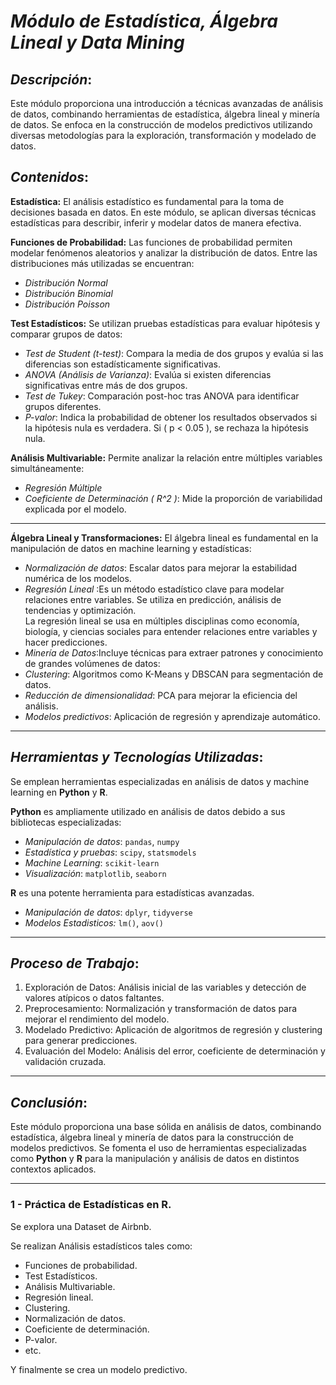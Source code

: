 # *Módulo de Estadística, Álgebra Lineal y Data Mining* 

## *Descripción*:  
Este módulo proporciona una introducción a técnicas avanzadas de análisis de datos, combinando herramientas de estadística, álgebra lineal y minería de datos. Se enfoca en la construcción de modelos predictivos utilizando diversas metodologías para la exploración, transformación y modelado de datos.  

## *Contenidos*:  

 **Estadística:**  El análisis estadístico es fundamental para la toma de decisiones basada en datos. En este módulo, se aplican diversas técnicas estadísticas para describir, inferir y modelar datos de manera efectiva.
  
**Funciones de Probabilidad:** Las funciones de probabilidad permiten modelar fenómenos aleatorios y analizar la distribución de datos. Entre las distribuciones más utilizadas se encuentran:  
- *Distribución Normal* 
- *Distribución Binomial*  
- *Distribución Poisson*

**Test Estadísticos:** Se utilizan pruebas estadísticas para evaluar hipótesis y comparar grupos de datos:  
- *Test de Student (t-test)*: Compara la media de dos grupos y evalúa si las diferencias son estadísticamente significativas.  
 - *ANOVA (Análisis de Varianza)*: Evalúa si existen diferencias significativas entre más de dos grupos.  
- *Test de Tukey*: Comparación post-hoc tras ANOVA para identificar grupos diferentes.  
- *P-valor*: Indica la probabilidad de obtener los resultados observados si la hipótesis nula es verdadera. Si \( p < 0.05 \), se rechaza la hipótesis nula.  

**Análisis Multivariable:** Permite analizar la relación entre múltiples variables simultáneamente:  
- *Regresión Múltiple*  
- *Coeficiente de Determinación \( R^2 \)*: Mide la proporción de variabilidad explicada por el modelo.  

---

**Álgebra Lineal y Transformaciones:** El álgebra lineal es fundamental en la manipulación de datos en machine learning y estadísticas:  
- *Normalización de datos*:  Escalar datos para mejorar la estabilidad numérica de los modelos. 
- *Regresión Lineal* :Es un método estadístico clave para modelar relaciones entre variables. Se utiliza en predicción, análisis de tendencias y optimización.  
La regresión lineal se usa en múltiples disciplinas como economía, biología, y ciencias sociales para entender relaciones entre variables y hacer predicciones.
- *Minería de Datos*:Incluye técnicas para extraer patrones y conocimiento de grandes volúmenes de datos:  
- *Clustering*: Algoritmos como K-Means y DBSCAN para segmentación de datos.  
- *Reducción de dimensionalidad*: PCA para mejorar la eficiencia del análisis.  
- *Modelos predictivos*: Aplicación de regresión y aprendizaje automático.  
--- 

## *Herramientas y Tecnologías Utilizadas*:  
Se emplean herramientas especializadas en análisis de datos y machine learning en **Python** y **R**.  

**Python** es ampliamente utilizado en análisis de datos debido a sus bibliotecas especializadas: 
- *Manipulación de datos*: `pandas`, `numpy`  
- *Estadística y pruebas*: `scipy`, `statsmodels`  
- *Machine Learning*: `scikit-learn`  
- *Visualización*: `matplotlib`, `seaborn`

**R** es una potente herramienta para estadísticas avanzadas.  
- *Manipulación de datos*: `dplyr`, `tidyverse`
- *Modelos Estadisticos:*  `lm()`, `aov()`
---
  
## *Proceso de Trabajo*:  
1. Exploración de Datos: Análisis inicial de las variables y detección de valores atípicos o datos faltantes.
2. Preprocesamiento: Normalización y transformación de datos para mejorar el rendimiento del modelo.
3. Modelado Predictivo: Aplicación de algoritmos de regresión y clustering para generar predicciones.
4. Evaluación del Modelo: Análisis del error, coeficiente de determinación y validación cruzada.

---

## *Conclusión*: 
Este módulo proporciona una base sólida en análisis de datos, combinando estadística, álgebra lineal y minería de datos para la construcción de modelos predictivos. Se fomenta el uso de herramientas especializadas como **Python** y **R** para la manipulación y análisis de datos en distintos contextos aplicados.

 ---


<h3>1 - Práctica de Estadísticas en R.</h1>
    <p>Se explora una Dataset de Airbnb.</p>
    <p>Se realizan Análisis estadísticos tales como:</p>
    <ul>
        <li>Funciones de probabilidad.</li>
        <li>Test Estadísticos.</li>
        <li>Análisis Multivariable.</li>
        <li>Regresión lineal.</li>
        <li>Clustering.</li>
        <li>Normalización de datos.</li>
        <li>Coeficiente de determinación.</li>
        <li>P-valor.</li>
        <li>etc.</li>
    </ul>
    <p>Y finalmente se crea un modelo predictivo.</p>
   
    
